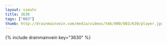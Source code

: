 ```yaml
--- 
layout: sieutv
title: 3630
tags: ["003"]
thumb: http://drainmainvein.com/media/videos/tmb/000/003/630/player.jpg
---
```

{% include drainmainvein key="3630" %} 
